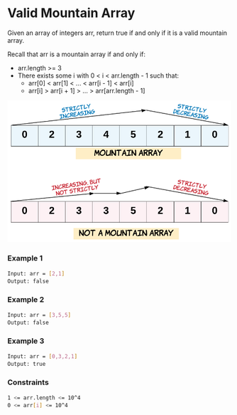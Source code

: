 # Valid Mountain Array

Given an array of integers arr, return true if and only if it is a valid mountain array.

Recall that arr is a mountain array if and only if:

- arr.length >= 3
- There exists some i with 0 < i < arr.length - 1 such that:
  - arr[0] < arr[1] < ... < arr[i - 1] < arr[i]
  - arr[i] > arr[i + 1] > ... > arr[arr.length - 1]

[![hint_valid_mountain_array](hint_valid_mountain_array.png)]()

### Example 1
```sh
Input: arr = [2,1]
Output: false
```

### Example 2
```sh
Input: arr = [3,5,5]
Output: false
```

### Example 3
```sh
Input: arr = [0,3,2,1]
Output: true
```

### Constraints
```sh
1 <= arr.length <= 10^4
0 <= arr[i] <= 10^4
```
